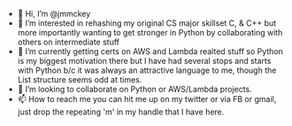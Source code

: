 - 👋 Hi, I’m @jmmckey
- 👀 I’m interested in rehashing my original CS major skillset C, & C++ but more importantly wanting to get stronger in Python by collaborating with others on intermediate stuff
- 🌱 I’m currently getting certs on AWS and Lambda realted stuff so Python is my biggest motivation there but I have had several stops and starts with Python b/c it was always an attractive language to me, though the List structure seems odd at times.
- 💞️ I’m looking to collaborate on Python or AWS/Lambda projects.
- 📫 How to reach me you can hit me up on my twitter or via FB or gmail, just drop the repeating 'm' in my handle that I have here.

<!---
jmmckey/jmmckey is a ✨ special ✨ repository because its `README.md` (this file) appears on your GitHub profile.
You can click the Preview link to take a look at your changes.
--->
